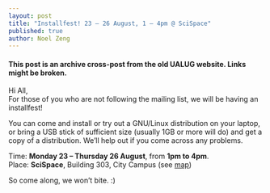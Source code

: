 ```yaml
---
layout: post
title: "Installfest! 23 – 26 August, 1 – 4pm @ SciSpace"
published: true
author: Noel Zeng
---
```


#### This post is an archive cross-post from the old UALUG website. Links might be broken.

Hi All,  
For those of you who are not following the mailing list, we will be having an installfest!

You can come and install or try out a GNU/Linux distribution on your laptop, or bring a USB stick of sufficient size (usually 1GB or more will do) and get a copy of a distribution. We’ll help out if you come across any problems.

Time: **Monday 23 – Thursday 26 August**, from **1pm to 4pm**.  
Place: **SciSpace**, Building 303, City Campus (see [map](http://www.sges.auckland.ac.nz/public/maps/city.pdf))

So come along, we won’t bite. :)
